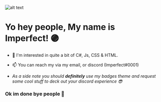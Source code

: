 
![alt text](https://cdn.discordapp.com/avatars/301512451453616128/502aeecb0d03e80d2ff4aac4a9971bf3.png?size=256)

# Yo hey people, My name is Imperfect! 🟣

- 👀 I'm interested in quite a bit of C#, Js, CSS & HTML. 

- 📫 You can reach my via my email, or discord (Imperfect#0001)

 * *As a side note you should **definitely** use my badges theme and request some *cool* stuff to deck out your discord experience 😎*

### Ok im done bye people 👋

<!---
ImperfectWasTaken/ImperfectWasTaken is a ✨ special ✨ repository because its `README.md` (this file) appears on your GitHub profile.
You can click the Preview link to take a look at your changes.
--->
